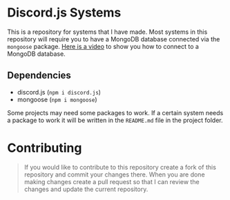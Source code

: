 # Discord.js Systems
This is a repository for systems that I have made. Most systems in this repository will require you to have a MongoDB database connected via the `mongoose` package. [Here is a video](https://www.youtube.com/watch?v=z_e6E-okvxs) to show you how to connect to a MongoDB database.

## Dependencies
- discord.js (`npm i discord.js`)
- mongoose (`npm i mongoose`)

Some projects may need some packages to work. If a certain system needs a package to work it will be written in the `README.md` file in the project folder.

# Contributing
> If you would like to contribute to this repository create a fork of this repository and commit your changes there. When you are done making changes create a pull request so that I can review the changes and update the current repository.
